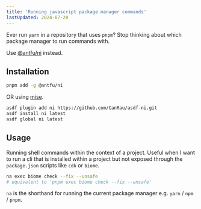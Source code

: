 ```yaml
---
title: 'Running javascript package manager commands'
lastUpdated: 2024-07-20
---
```


Ever run `yarn` in a repository that uses `pnpm`? Stop thinking about which package manager to run commands with.

Use [@antfu/ni](https://github.com/antfu/ni) instead.

## Installation

```sh
pnpm add -g @antfu/ni
```

OR using [mise](https://mise.jdx.dev/plugins.html#plugins).

```sh
asdf plugin add ni https://github.com/CanRau/asdf-ni.git
asdf install ni latest
asdf global ni latest
```

## Usage

Running shell commands within the context of a project. Useful when I want to run a cli that is installed within a project but not exposed through the `package.json` scripts like `cdk` or `biome`.

```sh
na exec biome check --fix --unsafe
# equivalent to 'pnpm exec biome check --fix --unsafe'
```

`na` is the shorthand for running the current package manager e.g. `yarn` / `npm` / `pnpm`.
